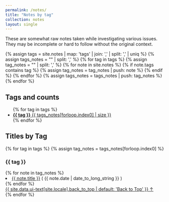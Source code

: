 ```yaml
---
permalink: /notes/
title: "Notes by tag"
collection: notes
layout: single
---
```

These are somewhat raw notes taken while investigating various issues. They may be incomplete or hard to follow without the original context.

<!-- generate tags in notes, and list of notes for each tag -->

{% assign tags =  site.notes | map: 'tags' | join: ','  | split: ',' | uniq %}
{% assign tags_notes = "" | split: ',' %}
{% for tag in tags %}
  {% assign tag_notes = "" | split: ',' %}
  {% for note in site.notes %}
    {% if note.tags contains tag %}
      {% assign tag_notes = tag_notes | push: note %}
    {% endif %}
  {% endfor %} <!-- note -->
  {% assign tags_notes = tags_notes | push: tag_notes %}
{% endfor %} <!-- tags -->

<h2>Tags and counts</h2>
<ul class="taxonomy__index">
{% for tag in tags %}
  <li>
    <a href="#{{ tag | slugify | downcase }}">
      <strong>{{ tag }}</strong>
      <span class="taxonomy__count">{{ tags_notes[forloop.index0] | size }}</span>
    </a>
  </li>
{% endfor %}
</ul>

<h2>Titles by Tag</h2>
<section class="taxonomy__section">
{% for tag in tags %}
    {% assign tag_notes = tags_notes[forloop.index0] %}
    <section id="{{ tag | slugify | downcase }}">
    <h3>{{ tag }}</h3>
    <div class="entries-list">
      <div>
        {% for note in tag_notes %}
        <li><a href="{{ note.url }}">{{ note.title }}</a> ( {{ note.date | date_to_long_string }} )
        </li>
        {% endfor %}
      </div>
    </div>
    <a href="#page-title" class="back-to-top">{{ site.data.ui-text[site.locale].back_to_top | default: 'Back to Top' }} &uarr;</a>
    </section>
{% endfor %}
</section>

